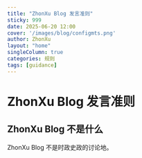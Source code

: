 ```yaml
---
title: "ZhonXu Blog 发言准则"
sticky: 999
date: 2025-06-20 12:00
cover: '/images/blog/configmts.png'
author: ZhonXu
layout: "home"
singleColumn: true
categories: 规则
tags: [guidance]
---
```


# ZhonXu Blog 发言准则

## ZhonXu Blog 不是什么

ZhonXu Blog 不是时政史政的讨论地。

